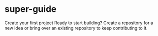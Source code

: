 # super-guide
Create your first project Ready to start building? Create a repository for a new idea or bring over an existing repository to keep contributing to it.
